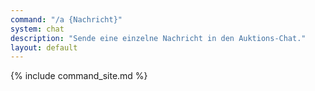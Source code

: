 ```yaml
---
command: "/a {Nachricht}"
system: chat
description: "Sende eine einzelne Nachricht in den Auktions-Chat."
layout: default
---
```

{% include command_site.md %}

